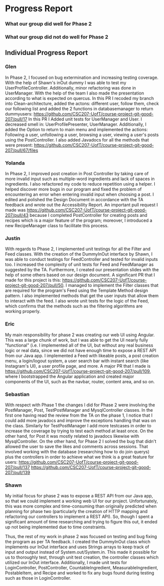# Progress Report

### What our group did well for Phase 2

### What our group did not do well for Phase 2

## Individual Progress Report

### Glen
In Phase 2, I focused on bug extermination and increasing testing coverage. With the help of Shawn's inOut dummy I was able to test my UserProfileController. Additionally, minor refactoring was done in UserManager. With the help of the team I also made the presentation according to what is expected on quercus. 
In this PR I recoded my branch into Clean-architecture, added the actons: different user, follow them, check our following list and added the 2 functions in databasemanager to return dummyusers: https://github.com/CSC207-UofT/course-project-git-good-207/pull/17
In this PR I Added unit tests for UserManager and User. I decreased smell in: UserProfilePresenter, UserManager. Additionally, I added the Option to return to main menu and implemented the actions: Following a user, unfollowing a user, browsing a user, viewing a user's posts using the PostController. I also added Javadocs for all the methods that were present: https://github.com/CSC207-UofT/course-project-git-good-207/pull/67/files

### Yolanda
In Phase 2, I improved post creation in Post Controller by taking care of more invalid input such as multiple-word ingredients and lack of spaces in ingredients. I also refactored my code to reduce repetition using a helper. I helped discover more bugs in our program and fixed the problem of encountering an error when entering invalid input when choosing a post. I edited and polished the Design Document in accordance with the TA feedback and wrote out the Accessibility Report. An important pull request I made was https://github.com/CSC207-UofT/course-project-git-good-207/pull/43 because I completed PostController for creating posts and recipes which is a major feature of the program; moreover, I introduced a new RecipeManager class to facilitate this process.

### Justin
With regards to Phase 2, I implemented unit testings for all the Filter and Feed classes. With the creation of the DummyInOut interface by Shawn, I was able to conduct testings for FeedController and tested for invalid inputs too. I increased the complexity of unit tests for Feed and FeedManager as suggested by the TA. Furthermore, I created our presentation slides with the help of some others based on our design document. 
A significant PR that I made for this project is this: https://github.com/CSC207-UofT/course-project-git-good-207/pull/50. I managed to implement the Filter classes that are required for the program's Feed using the Template Method design pattern. I also implemented methods that get the user inputs that allow them to interact with the feed. I also wrote unit tests for the logic of the Feed, which confirms that the methods such as the filtering algorithms are working properly.

### Eric
My main responsibility for phase 2 was creating our web UI using Angular. This was a large chunk of work, but I was able to get the UI nearly fully "functional" (i.e. I implemented all of the UI, but without any real business logic or real data, since we did not have enough time to expose a REST API from our Java app. I implemented a Feed with likeable posts, a post creation menu, a login/logout system, a user search bar with instant search (like Instagram's UI), a user profile page, and more. A major PR that I made is https://github.com/CSC207-UofT/course-project-git-good-207/pull/109, where I bootstrapped the Angular application and created major components of the UI, such as the navbar, router, content area, and so on.

### Sebastian
With respect with Phase 1 the changes I did for Phase 2 were involving the PostManager, Post, TestPostManager and MysqlController classes. In the first one having read the review from the TA on the phase 1, I notice that I could add more javadocs and improve the exceptions handling that was on the class. Similarly for TestPostManager I add more testcases in order to increase the coverage by trying to test each method at least once. On the other hand, for Post it was mostly related to javadocs likewise with MysqlController.
On the other hand, for Phase 2 I solved the bug that didn't allowed the user to save the likes and comments across sessions. That involved working with the database (researching how to do join querys) plus the controllers in order to achieve what we think is a great feature for users: https://github.com/CSC207-UofT/course-project-git-good-207/pull/137 https://github.com/CSC207-UofT/course-project-git-good-207/pull/139

### Shawn
My initial focus for phase 2 was to expose a REST API from our Java app, so that we could implement a working web UI for our project.
Unfortunately, this was more complex and time-consuming than originally predicted when planning for phase two (particularly the creation of HTTP mapping and refactoring our controllers to implement a REST API).
So, though I spent a significant amount of time researching and trying to figure this out, it ended up not being implemented due to time constraints.  

Thus, the rest of my work in phase 2 was focused on testing and bug fixing the program as per TA feedback.
I created the DummyInOut class which implements our InOut interface and uses Strings arrays to keep track of input and output instead of System.out/System.in. This made it possible for us to thoroughly test, through unit test creation, the controller classes which utilized our InOut interface.
Additionally, I made unit tests for LoginController, PostController, CountableIngredient, MeasurableIngredient, PostableItem, and Recipe and worked to fix any bugs found during testing such as those in LoginController.
